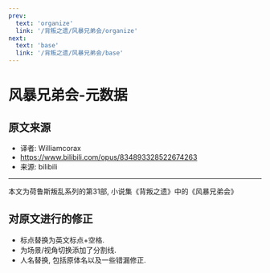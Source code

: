 ```yaml
---
prev:
  text: 'organize'
  link: '/背叛之遗/风暴兄弟会/organize'
next:
  text: 'base'
  link: '/背叛之遗/风暴兄弟会/base'
---
```


# 风暴兄弟会-元数据

## 原文来源

+ 译者: Williamcorax
+ <https://www.bilibili.com/opus/834893328522674263>
+ 来源: bilibili

--------

本文为荷鲁斯叛乱系列的第31部, 小说集《背叛之遗》中的《风暴兄弟会》

## 对原文进行的修正

+ 标点替换为英文标点+空格.
+ 为场景/视角切换添加了分割线.
+ 人名替换, 包括原体名以及一些错漏修正.
